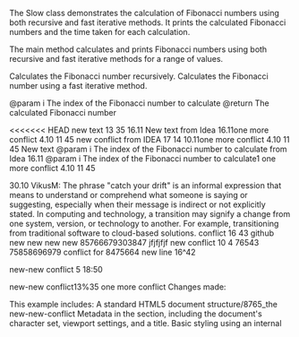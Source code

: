 The Slow class demonstrates the calculation of Fibonacci numbers using both recursive
and fast iterative methods. It prints the calculated Fibonacci numbers and the time
taken for each calculation.

The main method calculates and prints Fibonacci numbers using both recursive and fast iterative methods for a range of values.


Calculates the Fibonacci number recursively.
Calculates the Fibonacci number using a fast iterative method.



@param i The index of the Fibonacci number to calculate
@return The calculated Fibonacci number

<<<<<<< HEAD
new text 13 35 16.11
New text from Idea 16.11one more conflict 4.10 11 45
new conflict from IDEA 17 14 10.11one more conflict 4.10 11 45
New text @param i The index of the Fibonacci number to calculate from Idea 16.11
@param i The index of the Fibonacci number to calculate1
one more conflict 4.10 11 45

30.10
VikusM: The phrase "catch your drift" is an informal expression that means to understand or comprehend what someone is saying or suggesting, especially when their message is indirect or not explicitly stated.
In computing and technology, a transition may 
signify a change from one system, version, 
or technology to another. For example, transitioning from traditional software to cloud-based solutions.
conflict 16 43 github
new new new new 85766679303847 jfjfjfjf
new conflict 10 4 76543 75858696979
conflict for 8475664
new line 16^42

new-new conflict 5 18:50

new-new conflict13%35
one more conflict
Changes made:

This example includes: A standard HTML5 document structure/8765_the new-new-conflict
Metadata in the <head> section, including the document's character set, viewport settings, and a title.
Basic styling using an internal <style> element. *766d8 dhjkah 
Sections for a header, navigationBasic styling using an internal <style> element., main content
Links within the navigation (<nav>) that anchor to different sections in the main content.
Sections (<section>) with headings (<h2>) and paragraphs (<p>).
A simple footer.
new text 18 04
New text from Idea 18 06
new conflict from IDEA 1 15 20
one more conflict 4.10 11 45
new text 2 23.08

new conflict 4 13:26
